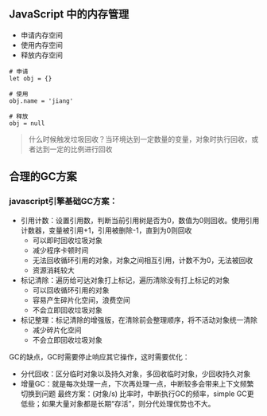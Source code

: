 ## JavaScript 中的内存管理
- 申请内存空间
- 使用内存空间
- 释放内存空间

```
# 申请
let obj = {}

# 使用
obj.name = 'jiang'

# 释放
obj = null
```

>什么时候触发垃圾回收？当环境达到一定数量的变量，对象时执行回收，或者达到一定的比例进行回收

## 合理的GC方案
### javascript引擎基础GC方案：
- 引用计数：设置引用数，判断当前引用树是否为0，数值为0则回收。使用引用计数器，变量被引用+1，引用被删除-1，直到为0则回收
    - 可以即时回收垃圾对象
    - 减少程序卡顿时间
    - 无法回收循环引用的对象，对象之间相互引用，计数不为0，无法被回收
    - 资源消耗较大
- 标记清除：遍历给可达对象打上标记，遍历清除没有打上标记的对象
    - 可以回收循环引用的对象
    - 容易产生碎片化空间，浪费空间
    - 不会立即回收垃圾对象
- 标记整理：标记清除的增强版，在清除前会整理顺序，将不活动对象统一清除
    - 减少碎片化空间
    - 不会立即回收垃圾对象

GC的缺点，GC时需要停止响应其它操作，这时需要优化：
- 分代回收：区分临时对象以及持久对象，多回收临时对象，少回收持久对象
- 增量GC：就是每次处理一点，下次再处理一点，中断较多会带来上下文频繁切换到问题
最终方案：(对象/s) 比率时，中断执行GC的频率，simple GC更低些；如果大量对象都是长期“存活”，则分代处理优势也不大。
